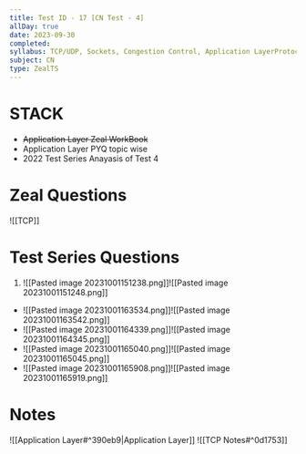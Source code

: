 ```yaml
---
title: Test ID - 17 [CN Test - 4]
allDay: true
date: 2023-09-30
completed: 
syllabus: TCP/UDP, Sockets, Congestion Control, Application LayerProtocols (DNS, SMTP, POP, FTP, HTTP And DHCP).
subject: CN
type: ZealTS
---
```

# STACK
- ~~Application Layer Zeal WorkBook~~
- Application Layer PYQ topic wise
- 2022 Test Series Anayasis of Test 4
# Zeal Questions
![[TCP]]


# Test Series Questions
1. 
	![[Pasted image 20231001151238.png]]![[Pasted image 20231001151248.png]]
- ![[Pasted image 20231001163534.png]]![[Pasted image 20231001163542.png]]
- ![[Pasted image 20231001164339.png]]![[Pasted image 20231001164345.png]]
- ![[Pasted image 20231001165040.png]]![[Pasted image 20231001165045.png]]
- ![[Pasted image 20231001165908.png]]![[Pasted image 20231001165919.png]]
   
# Notes
![[Application Layer#^390eb9|Application Layer]]
![[TCP Notes#^0d1753]]


